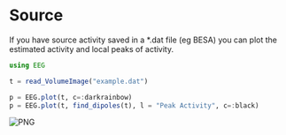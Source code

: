 # Source

If you have source activity saved in a *.dat file (eg BESA) you can plot the estimated activity and local peaks of activity.

```julia
using EEG

t = read_VolumeImage("example.dat")

p = EEG.plot(t, c=:darkrainbow)
p = EEG.plot(t, find_dipoles(t), l = "Peak Activity", c=:black)

```

![PNG](https://cloud.githubusercontent.com/assets/748691/17363374/523373a0-597a-11e6-94d9-826381617756.png)
